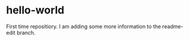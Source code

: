 # hello-world
First time repositiory. 
I am adding some more information to the readme-edit branch. 
